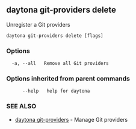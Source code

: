 ## daytona git-providers delete

Unregister a Git providers

```
daytona git-providers delete [flags]
```

### Options

```
  -a, --all   Remove all Git providers
```

### Options inherited from parent commands

```
      --help   help for daytona
```

### SEE ALSO

* [daytona git-providers](daytona_git-providers.md)	 - Manage Git providers


